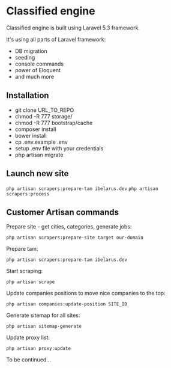 # Classified engine

Classified engine is built using Laravel 5.3 framework.

It's using all parts of Laravel framework:

- DB migration
- seeding 
- console commands
- power of Eloquent
- and much more

## Installation

- git clone URL_TO_REPO
- chmod -R 777 storage/
- chmod -R 777 bootstrap/cache
- composer install
- bower install
- cp .env.example .env
- setup .env file with your credentials
- php artisan migrate

## Launch new site

`
php artisan scrapers:prepare-tam ibelarus.dev
`
`
php artisan scrapers:process
`

## Customer Artisan commands

Prepare site - get cities, categories, generate jobs:

`
php artisan scrapers:prepare-site target our-domain
`

Prepare tam:

`
php artisan scrapers:prepare-tam ibelarus.dev
`

Start scraping:

`
php artisan scrape
`

Update companies positions to move nice companies to the top:

`
php artisan companies:update-position SITE_ID
`

Generate sitemap for all sites:

`
php artisan sitemap-generate
`

Update proxy list:

`
php artisan proxy:update
`

To be continued...